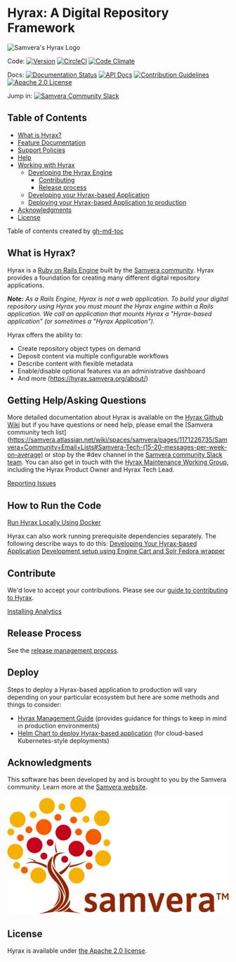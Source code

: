# Hyrax: A Digital Repository Framework

![Samvera's Hyrax Logo](https://raw.githubusercontent.com/samvera/hyrax/gh-pages/assets/images/hyrax_logo_horizontal_white_background.png)

Code: [![Version](https://badge.fury.io/rb/hyrax.png)](http://badge.fury.io/rb/hyrax)
[![CircleCI](https://circleci.com/gh/samvera/hyrax.svg?style=svg)](https://circleci.com/gh/samvera/hyrax)
[![Code Climate](https://codeclimate.com/github/samvera/hyrax/badges/gpa.svg)](https://codeclimate.com/github/samvera/hyrax)

Docs: [![Documentation Status](https://inch-ci.org/github/samvera/hyrax.svg?branch=master)](https://inch-ci.org/github/samvera/hyrax)
[![API Docs](http://img.shields.io/badge/API-docs-blue.svg)](http://rubydoc.info/gems/hyrax)
[![Contribution Guidelines](http://img.shields.io/badge/CONTRIBUTING-Guidelines-blue.svg)](./.github/CONTRIBUTING.md)
[![Apache 2.0 License](http://img.shields.io/badge/APACHE2-license-blue.svg)](./LICENSE)

Jump in: [![Samvera Community Slack](https://img.shields.io/badge/samvera-slack-blueviolet)](https://samvera.slack.com/)

## Table of Contents

* [What is Hyrax?](#what-is-hyrax)
* [Feature Documentation](#feature-documentation)
* [Support Policies](#support-policies)
* [Help](#help)
* [Working with Hyrax](#working-with-hyrax)
  * [Developing the Hyrax Engine](#developing-the-hyrax-engine)
    * [Contributing](#contributing)
    * [Release process](#release-process)
  * [Developing your Hyrax\-based Application](#developing-your-hyrax-based-application)
  * [Deploying your Hyrax\-based Application to production](#deploying-your-hyrax-based-application-to-production)
* [Acknowledgments](#acknowledgments)
* [License](#license)

<aside>Table of contents created by <a href="https://github.com/ekalinin/github-markdown-toc.go">gh-md-toc</a></aside>

## What is Hyrax?

Hyrax is a [Ruby on Rails Engine](https://guides.rubyonrails.org/engines.html) built by the [Samvera community](https://samvera.org). Hyrax provides a foundation for creating many different digital repository applications.

_**Note:** As a Rails Engine, Hyrax is not a web application. To build your digital repository using Hyrax you must mount the Hyrax engine within a Rails application. We call an application that mounts Hyrax a "Hyrax-based application" (or sometimes a "Hyrax Application")._

Hyrax offers the ability to:

* Create repository object types on demand
* Deposit content via multiple configurable workflows
* Describe content with flexible metadata
* Enable/disable optional features via an administrative dashboard
* And more (https://hyrax.samvera.org/about/)

## Getting Help/Asking Questions

More detailed documentation about Hyrax is available on the [Hyrax Github Wiki](https://github.com/samvera/hyrax/wiki) but if you have questions or need help, please email the [Samvera community tech list](https://samvera.atlassian.net/wiki/spaces/samvera/pages/1171226735/Samvera+Community+Email+Lists#Samvera-Tech-(15-20-messages-per-week-on-average) or stop by the #dev channel in the [Samvera community Slack team](https://samvera.atlassian.net/wiki/spaces/samvera/pages/405211682/Getting+Started+in+the+Samvera+Community#Join-the-Samvera-Slack-workspace). You can also get in touch with the [Hyrax Maintenance Working Group](https://samvera.atlassian.net/wiki/spaces/samvera/pages/496632295/Hyrax+Maintenance+Working+Group), including the Hyrax Product Owner and Hyrax Tech Lead.

[Reporting Issues](./.github/SUPPORT.md) 

## How to Run the Code

[Run Hyrax Locally Using Docker](./CONTAINERS.md)

Hyrax can also work running prerequisite dependencies separately. The following describe ways to do this:
[Developing Your Hyrax-based Application](.documentation/developing-your-hyrax-based-app.md)
[Development setup using Engine Cart and Solr Fedora wrapper](https://github.com/samvera/hyrax/wiki/Development-setup-using-Engine-Cart-and-Solr---Fedora-wrapper)

## Contribute

We'd love to accept your contributions. Please see our [guide to contributing to Hyrax](./.github/CONTRIBUTING.md).

[Installing Analytics](https://github.com/samvera/hyrax/wiki/Hyrax-Management-Guide#installing-analytics)

## Release Process

See the [release management process](https://github.com/samvera/hyrax/wiki/Release-management-process).

## Deploy

Steps to deploy a Hyrax-based application to production will vary depending on your particular ecosystem but here are some methods and things to consider:
* [Hyrax Management Guide](https://github.com/samvera/hyrax/wiki/Hyrax-Management-Guide) (provides guidance for things to keep in mind in production environments)
* [Helm Chart to deploy Hyrax-based application](./CONTAINERS.md#deploying-to-production) (for cloud-based Kubernetes-style deployments)

## Acknowledgments

This software has been developed by and is brought to you by the Samvera community.  Learn more at the
[Samvera website](http://samvera.org/).

![Samvera Logo](./samvera-fall-TM3.svg)

## License

Hyrax is available under [the Apache 2.0 license](LICENSE).
